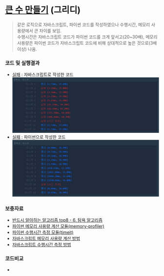# [큰 수 만들기](https://programmers.co.kr/learn/courses/30/lessons/42883?language=python3) (그리디)
> 같은 로직으로 자바스크립트, 파이썬 코드를 작성하였으나 수행시간, 메모리 사용량에서 큰 차이를 보임.  
> 수행시간은 자바스크립트 코드가 파이썬 코드를 크게 앞서고(20~30배), 메모리 사용량은 파이썬 코드가 자바스크립트 코드에 비해 상대적으로 높은 것으로(3배 이상) 나옴.

### 코드 및 실행결과
* [실패](create_a_large_number.ipynb) : 자바스크립트로 작성한 코드  
![결과](test_result_js.JPG)
* [실패](create_a_large_number.py) : 파이썬으로 작성한 코드  
![결과](test_result_python.JPG)

### 보충자료
* [반드시 알아하는 알고리즘 top8 - 6. 탐욕 알고리즘](https://gomguard.tistory.com/119)
* [파이썬 메모리 사용량 계산 모듈(memory-profiler)](https://pypi.org/project/memory-profiler/)
* [파이썬 수행시간 측정 모듈(timeit)](https://docs.python.org/ko/3/library/timeit.html)
* [자바스크립트 메모리 사용량 계산 방법](https://www.valentinog.com/blog/memory-usage-node-js/)
* [자바스크립트 수행시간 측정 방법](https://stackoverflow.com/questions/313893/how-to-measure-time-taken-by-a-function-to-execute)

### 코드비교
* []()